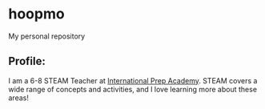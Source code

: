 # hoopmo
My personal repository

## **Profile:** </br>
I am a 6-8 STEAM Teacher at [International Prep Academy](https://ipa.champaignschools.org/). STEAM covers a wide range of concepts and activities, and I love learning more about these areas! 

